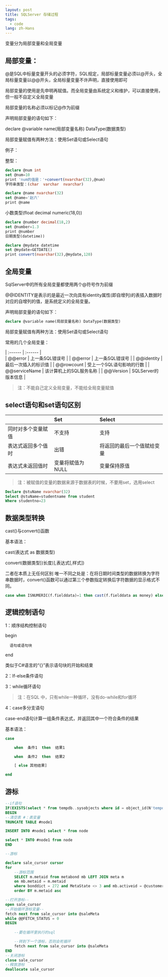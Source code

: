 ```yaml
---
layout: post
title: SQLServer 存储过程
tags:
  - code
lang: zh-Hans
---
```


<!--more-->

变量分为局部变量和全局变量

## 局部变量：

@是SQL中标量变量开头的必须字符，SQL规定，局部标量变量必须以@开头，全局标量变量以@@开头，全局标量变量不许声明，直接使用即可

局部变量的使用是先申明再赋值。而全局变量由系统定义和维护，可以直接使用，但一般不自定义全局变量

局部变量的名称必须以标记@作为前缀

声明局部变量的语句如下：

declare @variable name(局部变量名称) DataType(数据类型)

局部变量赋值有两种方法：使用Set语句或Select语句

例子：

整型：

```sql
declare @num int
set @num=10
print 'num的值是：'+convert(nvarchar(32),@num)
字符串类型：(char  varchar  nvarchar)
```
 
```sql
declare @name nvarchar(32)
set @name='赵六'
print @name
```

小数类型(float decimal  numeric(18,0))

```sql
declare @number decimal(18,2)
set @number=1.3
print @number
日期类型(datetime))
```

```sql
declare @mydate datetime
set @mydate=GETDATE()
print convert(nvarchar(32),@mydate,120)
```

## 全局变量

SqlServer中的所有全局变量都使用两个@符号作为前缀

@@IDENTITY是表示的是最近一次向具有identity属性(即自增列)的表插入数据时对应的自增列的值，是系统定义的全局变量。

声明局部变量的语句如下：

```sql
declare @variable name(局部变量名称) DataType(数据类型)
```

局部变量赋值有两种方法：使用Set语句或Select语句

常用的几个全局变量：

| :------ | :------ |  
| @@error | 上一条SQL错误号 |
| @@error | 上一条SQL错误号 |
| @@identity | 最后一次插入的标识值 |
| @@rowcount | 受上一个SQL语句影响的行数 |
| @@serviceName | 该计算机上的SQL服务名称 |
| @@Version  | SQLServer的版本信息 |


> 注：不能自己定义全局变量，不能给全局变量赋值

## select语句和set语句区别

|  | Set | Select |
| :------ | :------ | :------ |
| 同时对多个变量赋值 | 不支持 | 支持 |
| 表达式返回多个值时 | 出错 | 将返回的最后一个值赋给变量 |
| 表达式未返回值时 | 变量将赋值为NULL | 变量保持原值 |

> 注：被赋值的变量的数据来源于数据表的时候，不要用set，选用select

```sql
Declare @stuName nvarchar(32)
Select @stuName=studentname from student
Where studentno=23
```

## 数据类型转换

cast()与convert()函数

基本语法：

cast(表达式 as  数据类型)

convert(数据类型[(长度)],表达式[,样式])

二者在本质上无任何区别 唯一不同之处是：在将日期时间类型的数据转换为字符串数据时，convert()函数可以通过第三个参数指定转换后字符数据的显示格式不同。

```sql
case when ISNUMERIC(f.fielddata)=1 then cast(f.fielddata as money) else 0 END
```

## 逻辑控制语句

1：顺序结构控制语句

begin 

      语句或语句块

end

类似于C#语言的“{}”表示语句块的开始和结束

2：If-else条件语句

3：while循环语句

> 注：在SQL 中，只有while一种循环，没有do-while和for循环

4：case多分支语句

case-end语句计算一组条件表达式，并返回其中一个符合条件的结果

基本语法：

```sql
case

    when  条件1  then  结果1

    when  条件2  then  结果2

    [ else 其他结果]

end
```

## 游标

```sql
--if语句
IF(EXISTS(select * from tempdb..sysobjects where id = object_id(N'tempdb..#node1') and type='U'))
BEGIN
--清空表 #：表变量
TRUNCATE TABLE #node1

INSERT INTO #node1 select * from node

select * INTO #node1 from node
END

--游标

declare sale_cursor cursor 
for
    --游标范围
    SELECT m.metaid from metabond mb LEFT JOIN meta m 
    on mb.metaid = m.metaid 
    where bonddict = 272 and MetaState <> 3 and mb.activeid = @customerId 
    order BY m.metaid asc

--打开游标--
open sale_cursor
--开始循环游标变量--
fetch next from sale_cursor into @saleMeta
while @@FETCH_STATUS = 0
BEGIN
    
    --要在循环里执行的sql

    --转到下一个游标，否则会死循环
    fetch next from sale_cursor into @saleMeta
END
--关闭游标
close sale_cursor  
--释放游标
deallocate sale_cursor  
```